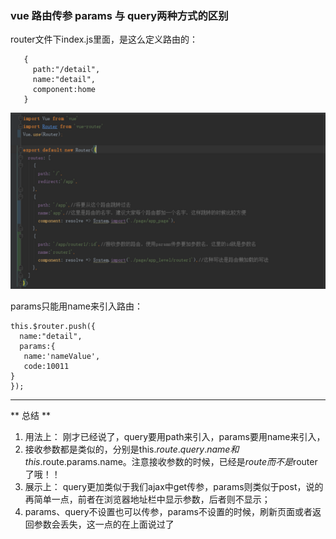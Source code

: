 ### vue 路由传参 params 与 query两种方式的区别

 router文件下index.js里面，是这么定义路由的：
 ```
    {
      path:"/detail",
      name:"detail",
      component:home
    }
 ```
![alt文本](amWiki/images/params.png "router")

 params只能用name来引入路由：
 ```
 this.$router.push({
   name:"detail",
   params:{
    name:'nameValue',
    code:10011
 }
 });
 ```
--------------------------------------------------------------
** 总结 **
1. 用法上：
刚才已经说了，query要用path来引入，params要用name来引入，
2. 接收参数都是类似的，分别是this.$route.query.name和this.$route.params.name。注意接收参数的时候，已经是$route而不是$router了哦！！
3. 展示上：
query更加类似于我们ajax中get传参，params则类似于post，说的再简单一点，前者在浏览器地址栏中显示参数，后者则不显示；
4. params、query不设置也可以传参，params不设置的时候，刷新页面或者返回参数会丢失，这一点的在上面说过了
